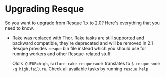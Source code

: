 Upgrading Resque
================

So you want to upgrade from Resque 1.x to 2.0? Here's everything that you need
to know.

  * Rake was replaced with Thor. Rake tasks are still supported and backward compatible, they're deprecated and will be removed in 2.1
    Resque provides `resque` bin file instead which you should use for running workers and other Resque-related stuff.

    Old `$ QUEUE=high,failure rake resque:work` translates to `$ resque work -q high,failure`. Check all available tasks by running `resque help`
